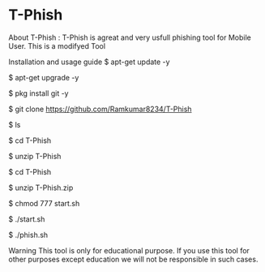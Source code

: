 # T-Phish


About T-Phish :
T-Phish is agreat and very usfull phishing tool for Mobile User. This is a modifyed Tool

Installation and usage guide
$ apt-get update -y

$ apt-get upgrade -y

$ pkg install git -y

$ git clone https://github.com/Ramkumar8234/T-Phish

$ ls

$ cd T-Phish


$ unzip T-Phish

$ cd T-Phish

$ unzip T-Phish.zip

$ chmod 777 start.sh

$ ./start.sh

$ ./phish.sh

Warning
This tool is only for educational purpose. If you use this tool for other purposes except education we will not be responsible in such cases.

